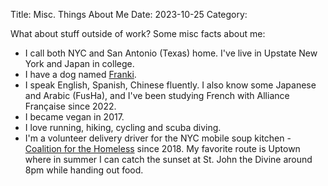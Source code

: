 Title: Misc. Things About Me
Date: 2023-10-25
Category:

What about stuff outside of work? Some misc facts about me:

- I call both NYC and San Antonio (Texas) home. I've live in Upstate New York and Japan in college.
- I have a dog named [Franki](https://www.instagram.com/franki_lowrider/).
- I speak English, Spanish, Chinese fluently. I also know some Japanese and Arabic (FusHa), and I've been studying French with Alliance Française since 2022.
- I became vegan in 2017.
- I love running, hiking, cycling and scuba diving.
- I'm a volunteer delivery driver for the NYC mobile soup kitchen - [Coalition for the Homeless](https://www.coalitionforthehomeless.org/) since 2018. My favorite route is Uptown where in summer I can catch the sunset at St. John the Divine around 8pm while handing out food.
